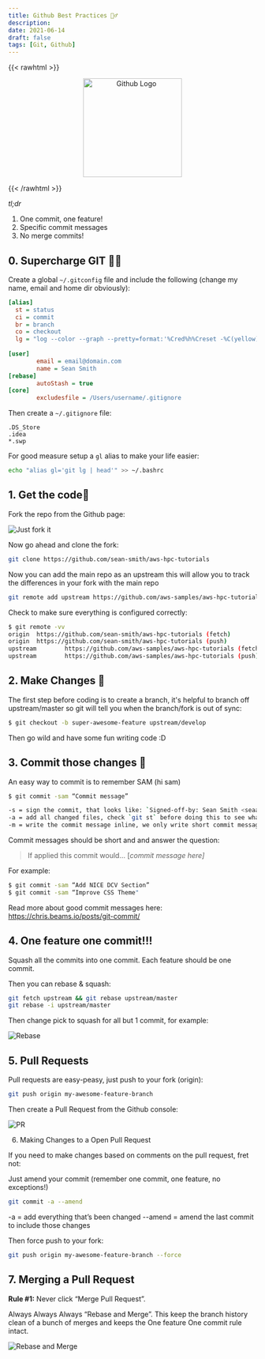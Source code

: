 ```yaml
---
title: Github Best Practices 🦸‍♂️
description:
date: 2021-06-14
draft: false
tags: [Git, Github]
---
```


{{< rawhtml >}}
<p align="center">
    <img src='/img/github/github-mark.svg' alt='Github Logo' style='border: 0px; width: 200px;' />
</p>
{{< /rawhtml >}}

*tl;dr*

1. One commit, one feature!
2. Specific commit messages
3. No merge commits!


## 0. Supercharge GIT 🦸‍♂️

Create a global `~/.gitconfig` file and include the following (change my name, email and home dir obviously):

```ini
[alias]
  st = status
  ci = commit
  br = branch
  co = checkout
  lg = "log --color --graph --pretty=format:'%Cred%h%Creset -%C(yellow)%d%Creset %s %Cgreen(%cr) %C(bold blue)<%an>%Creset' --abbrev-commit --"
  
[user]
        email = email@domain.com
        name = Sean Smith
[rebase]
        autoStash = true
[core]
        excludesfile = /Users/username/.gitignore
```

Then create a `~/.gitignore` file:

```
.DS_Store
.idea
*.swp
```

For good measure setup a `gl` alias to make your life easier:

```bash
echo "alias gl='git lg | head'" >> ~/.bashrc
```

## 1. Get the code🍴

Fork the repo from the Github page:

![Just fork it](/img/github/fork.png)

Now go ahead and clone the fork:

```bash
git clone https://github.com/sean-smith/aws-hpc-tutorials
```

Now you can add the main repo as an upstream this will allow you to track the differences in your fork with the main repo

```bash
git remote add upstream https://github.com/aws-samples/aws-hpc-tutorials
```

Check to make sure everything is configured correctly:

```bash
$ git remote -vv
origin  https://github.com/sean-smith/aws-hpc-tutorials (fetch)
origin  https://github.com/sean-smith/aws-hpc-tutorials (push)
upstream        https://github.com/aws-samples/aws-hpc-tutorials (fetch)
upstream        https://github.com/aws-samples/aws-hpc-tutorials (push)
```

## 2. Make Changes 🥗

The first step before coding is to create a branch, it's helpful to branch off upstream/master so git will tell you when the branch/fork is out of sync:

```bash
$ git checkout -b super-awesome-feature upstream/develop
```

Then go wild and have some fun writing code :D

## 3. Commit those changes 🥘

An easy way to commit is to remember SAM (hi sam)

```bash
$ git commit -sam “Commit message”

-s = sign the commit, that looks like: `Signed-off-by: Sean Smith <seaam@amazon.com>`
-a = add all changed files, check `git st` before doing this to see what will change
-m = write the commit message inline, we only write short commit messages so this works for our purposes
```

Commit messages should be short and and answer the question:

> If applied this commit would... [*commit message here]*

For example:

```bash
$ git commit -sam “Add NICE DCV Section”
$ git commit -sam “Improve CSS Theme"
```

Read more about good commit messages here: https://chris.beams.io/posts/git-commit/

## 4. One feature one commit!!!

Squash all the commits into one commit. Each feature should be one commit.

Then you can rebase & squash:

```bash
git fetch upstream && git rebase upstream/master
git rebase -i upstream/master
```

Then change pick to squash for all but 1 commit, for example:

![Rebase](/img/github/rebase.png)

## 5. Pull Requests

Pull requests are easy-peasy, just push to your fork (origin):

```bash
git push origin my-awesome-feature-branch
```

Then create a Pull Request from the Github console:

![PR](/img/github/pr.png)

6. Making Changes to a Open Pull Request

If you need to make changes based on comments on the pull request, fret not:

Just amend your commit (remember one commit, one feature, no exceptions!)

```bash
git commit -a --amend 
```
-a = add everything that’s been changed
--amend = amend the last commit to include those changes

Then force push to your fork:

```bash
git push origin my-awesome-feature-branch --force
```

## 7. Merging a Pull Request

**Rule #1:** Never click “Merge Pull Request”.

Always Always Always “Rebase and Merge”. This keep the branch history clean of a bunch of merges and keeps the One feature One commit rule intact.

![Rebase and Merge](/img/github/rebase-merge.png)